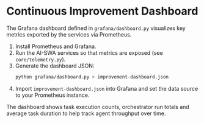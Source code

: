 # Continuous Improvement Dashboard

The Grafana dashboard defined in `grafana/dashboard.py` visualizes key metrics exported by the services via Prometheus.

1. Install Prometheus and Grafana.
2. Run the AI-SWA services so that metrics are exposed (see `core/telemetry.py`).
3. Generate the dashboard JSON:
   ```bash
   python grafana/dashboard.py > improvement-dashboard.json
   ```
4. Import `improvement-dashboard.json` into Grafana and set the data source to your Prometheus instance.

The dashboard shows task execution counts, orchestrator run totals and average task duration to help track agent throughput over time.
